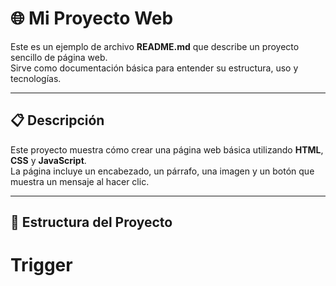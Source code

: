 # 🌐 Mi Proyecto Web

Este es un ejemplo de archivo **README.md** que describe un proyecto sencillo de página web.  
Sirve como documentación básica para entender su estructura, uso y tecnologías.

---

## 📋 Descripción

Este proyecto muestra cómo crear una página web básica utilizando **HTML**, **CSS** y **JavaScript**.  
La página incluye un encabezado, un párrafo, una imagen y un botón que muestra un mensaje al hacer clic.

---

## 🧱 Estructura del Proyecto

# Trigger 
